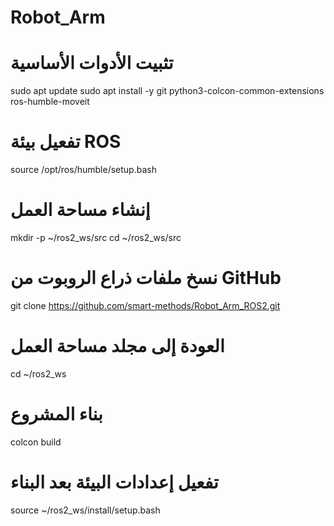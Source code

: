 # Robot_Arm
# تثبيت الأدوات الأساسية
sudo apt update
sudo apt install -y git python3-colcon-common-extensions ros-humble-moveit

# تفعيل بيئة ROS
source /opt/ros/humble/setup.bash

# إنشاء مساحة العمل
mkdir -p ~/ros2_ws/src
cd ~/ros2_ws/src

# نسخ ملفات ذراع الروبوت من GitHub
git clone https://github.com/smart-methods/Robot_Arm_ROS2.git

# العودة إلى مجلد مساحة العمل
cd ~/ros2_ws

# بناء المشروع
colcon build

# تفعيل إعدادات البيئة بعد البناء
source ~/ros2_ws/install/setup.bash

